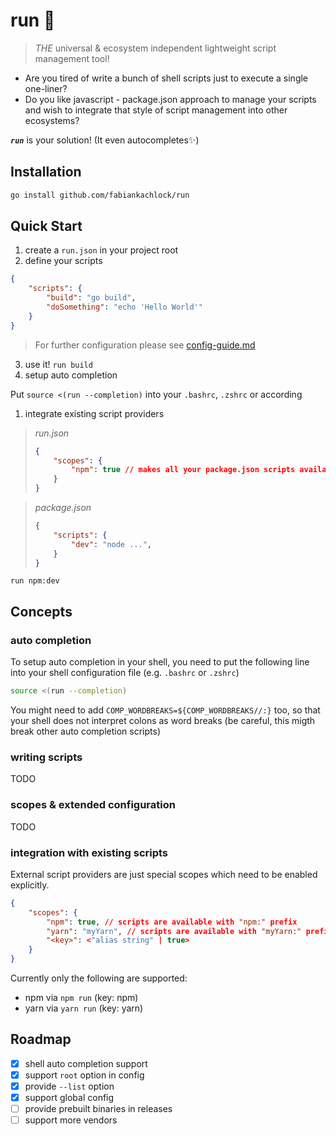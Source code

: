 # run 🚀

> *THE* universal & ecosystem independent lightweight script management tool!

- Are you tired of write a bunch of shell scripts just to execute a single one-liner?
- Do you like javascript - package.json approach to manage your scripts and wish to integrate that style of script management into other ecosystems?

__*`run`*__ is your solution! (It even autocompletes✨)

## Installation

```bash
go install github.com/fabiankachlock/run
```

## Quick Start

1) create a `run.json` in your project root
2) define your scripts

```json
{
    "scripts": {
        "build": "go build",
        "doSomething": "echo 'Hello World'"
    }
}
```

> For further configuration please see [config-guide.md](https://github.com/fabiankachlock/run/blob/main/config-guide.md)

3) use it! `run build`
4) setup auto completion

Put  `source <(run --completion)` into your `.bashrc`, `.zshrc` or according

1) integrate existing script providers

> *run.json*
> ```json
> {
>     "scopes": {
>         "npm": true // makes all your package.json scripts available to run
>     }
> }
> ```

> *package.json*
> ```json
> {
>     "scripts": {
>         "dev": "node ...",
>     }
> }
> ```

`run npm:dev`


## Concepts

### auto completion

To setup auto completion in your shell, you need to put the following line into your shell configuration file (e.g. `.bashrc` or `.zshrc`)

```bash
source <(run --completion)
```

You might need to add `COMP_WORDBREAKS=${COMP_WORDBREAKS//:}` too, so that your shell does not interpret colons as word breaks (be careful, this migth break other auto completion scripts)

### writing scripts

TODO

### scopes & extended configuration

TODO

### integration with existing scripts

External script providers are just special scopes which need to be enabled explicitly.

```json
{
    "scopes": {
        "npm": true, // scripts are available with "npm:" prefix 
        "yarn": "myYarn", // scripts are available with "myYarn:" prefix
        "<key>": <"alias string" | true>
    }
}
```

Currently only the following are supported:
- npm via `npm run` (key: npm)
- yarn via `yarn run` (key: yarn)

## Roadmap

- [x] shell auto completion support
- [x] support `root` option in config
- [x] provide `--list` option
- [x] support global config
- [ ] provide prebuilt binaries in releases
- [ ] support more vendors